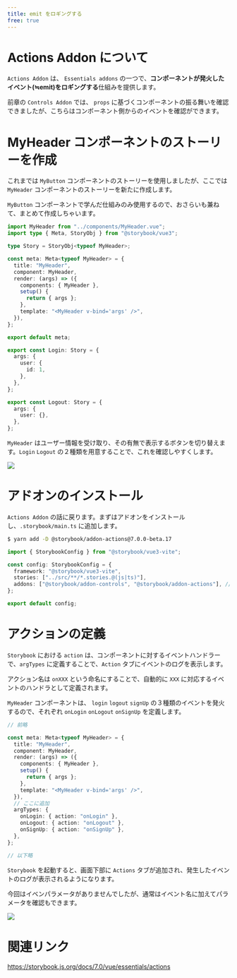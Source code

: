 ```yaml
---
title: emit をロギングする
free: true
---
```


# Actions Addon について

`Actions Addon` は、 `Essentials addons` の一つで、**コンポーネントが発火したイベント(≒emit)をロギングする**仕組みを提供します。

前章の `Controls Addon` では、 `props` に基づくコンポーネントの振る舞いを確認できましたが、こちらはコンポーネント側からのイベントを確認ができます。

# MyHeader コンポーネントのストーリーを作成

これまでは `MyButton` コンポーネントのストーリーを使用しましたが、ここでは `MyHeader` コンポーネントのストーリーを新たに作成します。

`MyButton` コンポーネントで学んだ仕組みのみ使用するので、おさらいも兼ねて、まとめて作成しちゃいます。

```ts:src/stories/MyHeader.stories.ts
import MyHeader from "../components/MyHeader.vue";
import type { Meta, StoryObj } from "@storybook/vue3";

type Story = StoryObj<typeof MyHeader>;

const meta: Meta<typeof MyHeader> = {
  title: "MyHeader",
  component: MyHeader,
  render: (args) => ({
    components: { MyHeader },
    setup() {
      return { args };
    },
    template: "<MyHeader v-bind='args' />",
  }),
};

export default meta;

export const Login: Story = {
  args: {
    user: {
      id: 1,
    },
  },
};

export const Logout: Story = {
  args: {
    user: {},
  },
};
```

`MyHeader` はユーザー情報を受け取り、その有無で表示するボタンを切り替えます。`Login` `Logout` の２種類を用意することで、これを確認しやすくします。

![](https://storage.googleapis.com/zenn-user-upload/9b706c030ab3-20221226.gif)

# アドオンのインストール

`Actions Addon` の話に戻ります。まずはアドオンをインストールし、`.storybook/main.ts` に追加します。

```bash
$ yarn add -D @storybook/addon-actions@7.0.0-beta.17
```

```ts:.storybook/main.ts
import { StorybookConfig } from "@storybook/vue3-vite";

const config: StorybookConfig = {
  framework: "@storybook/vue3-vite",
  stories: ["../src/**/*.stories.@(js|ts)"],
  addons: ["@storybook/addon-controls", "@storybook/addon-actions"], // 追加
};

export default config;
```

# アクションの定義

`Storybook` における `action` は、コンポーネントに対するイベントハンドラーで、`argTypes` に定義することで、`Action` タブにイベントのログを表示します。

アクション名は `onXXX` という命名にすることで、自動的に `XXX` に対応するイベントのハンドラとして定義されます。

`MyHeader` コンポーネントは、 `login` `logout` `signUp` の３種類のイベントを発火するので、それぞれ `onLogin` `onLogout` `onSignUp` を定義します。

```ts:src/stories/MyHeader.stories.ts
// 前略

const meta: Meta<typeof MyHeader> = {
  title: "MyHeader",
  component: MyHeader,
  render: (args) => ({
    components: { MyHeader },
    setup() {
      return { args };
    },
    template: "<MyHeader v-bind='args' />",
  }),
  // ここに追加
  argTypes: {
    onLogin: { action: "onLogin" },
    onLogout: { action: "onLogout" },
    onSignUp: { action: "onSignUp" },
  },
};

// 以下略
```

`Storybook` を起動すると、画面下部に `Actions` タブが追加され、発生したイベントのログが表示されるようになります。

今回はイベンパラメータがありませんでしたが、通常はイベント名に加えてパラメータを確認もできます。

![](https://storage.googleapis.com/zenn-user-upload/8b744bfb7752-20221226.gif)

# 関連リンク

https://storybook.js.org/docs/7.0/vue/essentials/actions
